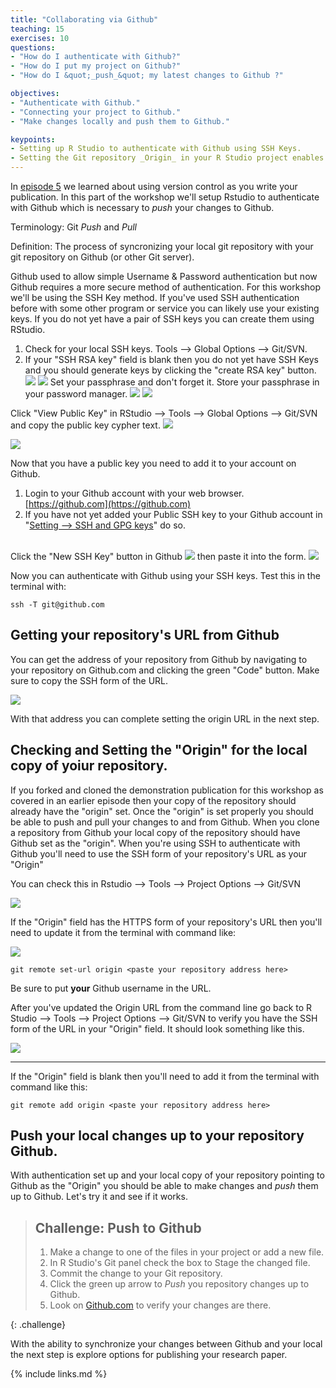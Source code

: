 ```yaml
---
title: "Collaborating via Github"
teaching: 15
exercises: 10
questions:
- "How do I authenticate with Github?"
- "How do I put my project on Github?"
- "How do I &quot;_push_&quot; my latest changes to Github ?"

objectives:
- "Authenticate with Github."
- "Connecting your project to Github."
- "Make changes locally and push them to Github."

keypoints:
- Setting up R Studio to authenticate with Github using SSH Keys.
- Setting the Git repository _Origin_ in your R Studio project enables _pushing_ and _pulling_ from your local copy of the repository to the repository on Github.
---
```


In [episode 5](../05-setup-versioning/) we learned about using version control as you write your publication.  In this part of the workshop we'll setup Rstudio to authenticate with Github which is necessary to _push_ your changes to Github.

Terminology:  Git _Push_ and _Pull_

Definition: The process of syncronizing your local git repository with your git repository on Github (or other Git server).

Github used to allow simple Username & Password authentication but now Github requires a more secure method of authentication.  For this workshop we'll be using the SSH Key method.  If you've used SSH authentication before with some other program or service you can likely use your existing keys.  If you do not yet have a pair of SSH keys you can create them using RStudio.



1. Check for your local SSH keys.  Tools --> Global Options --> Git/SVN.  
1. If your "SSH RSA key" field is blank then you do not yet have SSH Keys and you should generate keys by clicking the "create RSA key" button. ![](../fig/09-rstudio-global-options-git-no-ssh-keys.png)  ![](../fig/09-rstudio-create-rsa-key-button.png)
Set your passphrase and don't forget it.  Store your passphrase in your password manager. 
![](../fig/09-rstudio-create-rsa-key-set-passphrase.png) 
![](../fig/09-rstudio-create-rsa-key-result.png)

Click "View Public Key" in RStudio --> Tools --> Global Options --> Git/SVN and copy the public key cypher text.
![](../fig/09-rstudio-global-options-git-with-ssh-keys.png)

![](../fig/09-rstudio-public-key-display.png)

Now that you have a public key you need to add it to your account on Github.

1. Login to your Github account with your web browser. [https://github.com](https://github.com)
1. If you have not yet added your Public SSH key to your Github account in "[Setting --> SSH and GPG keys](https://github.com/settings/keys)" do so.  <br><br>

Click the "New SSH Key" button in Github 
![](../fig/09-github-add-new-ssh-key-button.png)
then paste it into the form.
![](../fig/09-github-add-new-ssh-key.png)

Now you can authenticate with Github using your SSH keys. Test this in the terminal with:

```
ssh -T git@github.com
```
## Getting your repository's URL from Github
You can get the address of your repository from Github by navigating to your repository on Github.com and clicking the green "Code" button.  Make sure to copy the SSH form of the URL.

![](../fig/09-github-clone.png)

With that address you can complete setting the origin URL in the next step. 

## Checking and Setting the "Origin" for the local copy of yoiur repository.

If you forked and cloned the demonstration publication for this workshop as covered in an earlier episode then your copy of the repository should already have the "origin" set.  Once the "origin" is set properly you should be able to push and pull your changes to and from Github.  When you clone a repository from Github your local copy of the repository should have Github set as the "origin".  When you're using SSH to authenticate with Github you'll need to use the SSH form of your repository's URL as your "Origin"

You can check this in Rstudio --> Tools --> Project Options --> Git/SVN

![](../fig/09-rstudio-project-options-git-with-https-origin.png) 

If the "Origin" field has the HTTPS form of your repository's URL then you'll need to update it from the terminal with command like:

![](../fig/09-git-remote-set-url.png)

```
git remote set-url origin <paste your repository address here>
```

Be sure to put **your** Github username in the URL.

After you've updated the Origin URL from the command line go back to R Studio --> Tools --> Project Options --> Git/SVN to verify you have the SSH form of the URL in your "Origin" field.  It should look something like this.

![](../fig/09-rstudio-project-options-git-with-ssh-origin.png) 



----

If the "Origin" field is blank then you'll need to add it from the terminal with command like this:
```
git remote add origin <paste your repository address here>
```

## Push your local changes up to your repository Github.
With authentication set up and your local copy of your repository pointing to Github as the "Origin" you should be able to make changes and _push_ them up to Github.  Let's try it and see if it works.

> ## Challenge: Push to Github
> 
> 1. Make a change to one of the files in your project or add a new file.
> 2. In R Studio's Git panel check the box to Stage the changed file.
> 3. Commit the change to your Git repository.
> 4. Click the green up arrow to _Push_ you repository changes up to Github.
> 5. Look on [Github.com](https://github.com) to verify your changes are there.
> 
{: .challenge}

With the ability to synchronize your changes between Github and your local the next step is explore options for publishing your research paper.


{% include links.md %}
